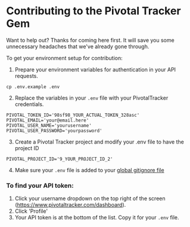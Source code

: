 # Contributing to the Pivotal Tracker Gem

Want to help out? Thanks for coming here first. It will save you some unnecessary headaches that we've already gone through.

To get your environment setup for contribution:

1. Prepare your environment variables for authentication in your API requests.

```
cp .env.example .env
```

2. Replace the variables in your `.env` file with your PivotalTracker credentials.

```
PIVOTAL_TOKEN_ID='98sf98_YOUR_ACTUAL_TOKEN_328asc'
PIVOTAL_EMAIL='your@email.here'
PIVOTAL_USER_NAME='yourusername'
PIVOTAL_USER_PASSWORD='yourpassword'
```

3. Create a Pivotal Tracker project and modify your .env file to have the project ID

```
PIVOTAL_PROJECT_ID='9_YOUR_PROJECT_ID_2'
```

4. Make sure your `.env` file is added to your [global gitignore file](https://help.github.com/articles/ignoring-files/#create-a-global-gitignore)


### To find your API token:
   1. Click your username dropdown on the top right of the screen (https://www.pivotaltracker.com/dashboard).
   2. Click 'Profile'
   3. Your API token is at the bottom of the list. Copy it for your `.env` file.
